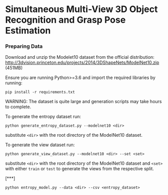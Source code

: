 # Simultaneous Multi-View 3D Object Recognition and Grasp Pose Estimation

### Preparing Data
Download and unzip the Modelet10 dataset from the official distribution:
http://3dvision.princeton.edu/projects/2014/3DShapeNets/ModelNet10.zip (451MB)

Ensure you are running Python>=3.6 and import the required libraries by running:
```
pip install -r requirements.txt
```

WARNING: The dataset is quite large and generation scripts may take 
hours to complete.

To generate the entropy dataset run:
```
python generate_entropy_dataset.py --modelnet10 <dir>
```
substitute `<dir>` with the root directory of the ModelNet10 dataset.

To generate the view dataset run:
```
python generate_view_dataset.py --modelnet10 <dir> --set <set>
```
substitute `<dir>` with the root directory of the ModelNet10 dataset
and `<set>` with either `train` or `test` to generate the views from 
the respective split.

[***]




```
python entropy_model.py --data <dir> --csv <entropy_dataset>
```